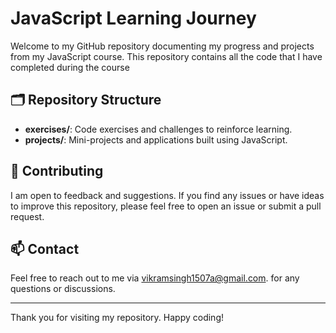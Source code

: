 # JavaScript Learning Journey

Welcome to my GitHub repository documenting my progress and projects from my JavaScript course. This repository contains all the code that I have completed during the course

## 🗂️ Repository Structure

- **exercises/**: Code exercises and challenges to reinforce learning.
- **projects/**: Mini-projects and applications built using JavaScript.


## 🤝 Contributing

I am open to feedback and suggestions. If you find any issues or have ideas to improve this repository, please feel free to open an issue or submit a pull request.

## 📫 Contact

Feel free to reach out to me via vikramsingh1507a@gmail.com. for any questions or discussions.

---

Thank you for visiting my repository. Happy coding!
